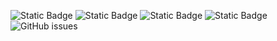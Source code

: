 ![Static Badge](https://img.shields.io/badge/blacklists-60-000000) ![Static Badge](https://img.shields.io/badge/blacklisted-2856853-cc0000) ![Static Badge](https://img.shields.io/badge/whitelisted-2244-00CC00) ![Static Badge](https://img.shields.io/badge/streaming_blacklist-28107-000000) ![GitHub issues](https://img.shields.io/github/issues/fabriziosalmi/blacklists)

